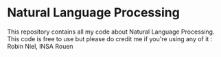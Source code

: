 # Natural Language Processing
This repository contains all my code about Natural Language Processing.
This code is free to use but please do credit me if you're using any of it : 
Robin Niel, INSA Rouen


